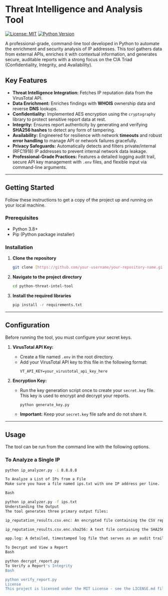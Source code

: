 # Threat Intelligence and Analysis Tool

[![License: MIT](https://img.shields.io/badge/License-MIT-yellow.svg)](https://opensource.org/licenses/MIT)
[![Python Version](https://img.shields.io/badge/python-3.8+-blue.svg)](https://www.python.org/downloads/)

A professional-grade, command-line tool developed in Python to automate the enrichment and security analysis of IP addresses. This tool gathers data from external APIs, enriches it with contextual information, and generates secure, auditable reports with a strong focus on the CIA Triad (Confidentiality, Integrity, and Availability).



## Key Features

- **Threat Intelligence Integration:** Fetches IP reputation data from the VirusTotal API.
- **Data Enrichment:** Enriches findings with **WHOIS** ownership data and reverse **DNS** lookups.
- **Confidentiality:** Implemented AES encryption using the `cryptography` library to protect sensitive report data at rest.
- **Integrity:** Ensures report authenticity by generating and verifying **SHA256 hashes** to detect any form of tampering.
- **Availability:** Engineered for resilience with network **timeouts** and robust **error handling** to manage API or network failures gracefully.
- **Privacy Safeguards:** Automatically detects and filters private/internal (RFC1918) IP addresses to prevent internal network data leakage.
- **Professional-Grade Practices:** Features a detailed logging audit trail, secure API key management with `.env` files, and flexible input via command-line arguments.

---

## Getting Started

Follow these instructions to get a copy of the project up and running on your local machine.

### Prerequisites

- Python 3.8+
- Pip (Python package installer)

### Installation

1.  **Clone the repository**
    ```sh
    git clone [https://github.com/your-username/your-repository-name.git](https://github.com/your-username/your-repository-name.git)
    ```
2.  **Navigate to the project directory**
    ```sh
    cd python-threat-intel-tool
    ```
3.  **Install the required libraries**
    ```sh
    pip install -r requirements.txt
    ```

---

## Configuration

Before running the tool, you must configure your secret keys.

1.  **VirusTotal API Key:**
    - Create a file named `.env` in the root directory.
    - Add your VirusTotal API key to this file in the following format:
      ```
      VT_API_KEY=your_virustotal_api_key_here
      ```

2.  **Encryption Key:**
    - Run the key generation script once to create your `secret.key` file. This key is used to encrypt and decrypt your reports.
      ```sh
      python generate_key.py
      ```
    - **Important:** Keep your `secret.key` file safe and do not share it.

---

## Usage

The tool can be run from the command line with the following options.

### To Analyze a Single IP
```sh
python ip_analyzer.py -i 8.8.8.8

To Analyze a List of IPs from a File
Make sure you have a file named ips.txt with one IP address per line.

Bash

python ip_analyzer.py -f ips.txt
Understanding the Output
The tool generates three primary output files:

ip_reputation_results.csv.enc: An encrypted file containing the CSV report. This file cannot be read without decryption.

ip_reputation_results.csv.enc.sha256: A text file containing the SHA256 hash of the encrypted report, used to verify its integrity.

app.log: A detailed, timestamped log file that serves as an audit trail for all actions and errors.

To Decrypt and View a Report
Bash

python decrypt_report.py
To Verify a Report's Integrity
Bash

python verify_report.py
License
This project is licensed under the MIT License - see the LICENSE.md file for details.